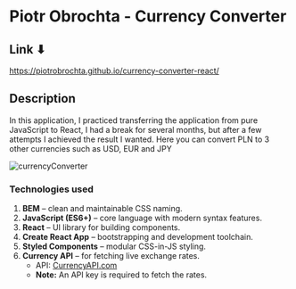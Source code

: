# Piotr Obrochta - Currency Converter
## Link ⬇
https://piotrobrochta.github.io/currency-converter-react/
## Description
In this application, I practiced transferring the application from pure JavaScript to React, I had a break for several months, but after a few attempts I achieved the result I wanted. Here you can convert PLN to 3 other currencies such as USD, EUR and JPY

![currencyConverter](https://github.com/PiotrObrochta/currency-converter-react/assets/122232161/8ad9a0f7-2bda-4818-9433-44ca3e532f44)


### Technologies used
1. **BEM** – clean and maintainable CSS naming.  
2. **JavaScript (ES6+)** – core language with modern syntax features.  
3. **React** – UI library for building components.  
4. **Create React App** – bootstrapping and development toolchain.  
5. **Styled Components** – modular CSS-in-JS styling.  
6. **Currency API** – for fetching live exchange rates.  
   - API: [CurrencyAPI.com](https://currencyapi.com/)  
   - **Note:** An API key is required to fetch the rates.